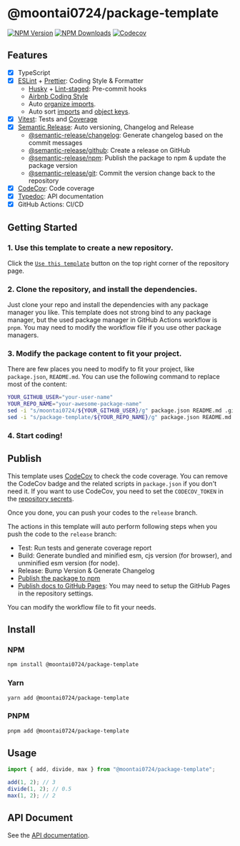 # @moontai0724/package-template

[![NPM Version](https://img.shields.io/npm/v/@moontai0724/package-template)](https://www.npmjs.com/package/@moontai0724/package-template)
[![NPM Downloads](https://img.shields.io/npm/d18m/@moontai0724/package-template)](https://www.npmjs.com/package/@moontai0724/package-template)
[![Codecov](https://codecov.io/gh/moontai0724/package-template/graph/badge.svg)](https://codecov.io/gh/moontai0724/package-template)

## Features

- [x] TypeScript
- [x] [ESLint](https://eslint.org) + [Prettier](https://prettier.io): Coding Style & Formatter
  - [Husky](https://github.com/typicode/husky) + [Lint-staged](https://github.com/okonet/lint-staged): Pre-commit hooks
  - [Airbnb Coding Style](https://github.com/airbnb/javascript)
  - Auto [organize imports](https://github.com/import-js/eslint-plugin-import).
  - Auto sort [imports](https://github.com/lydell/eslint-plugin-simple-import-sort) and [object keys](https://github.com/infctr/eslint-plugin-typescript-sort-keys).
- [x] [Vitest](https://github.com/vitest-dev/vitest): Tests and [Coverage](https://github.com/vitest-dev/vitest/tree/main/packages/coverage-v8)
- [x] [Semantic Release](https://github.com/semantic-release/semantic-release): Auto versioning, Changelog and Release
  - [@semantic-release/changelog](https://github.com/semantic-release/changelog): Generate changelog based on the commit messages
  - [@semantic-release/github](https://github.com/semantic-release/github): Create a release on GitHub
  - [@semantic-release/npm](https://github.com/semantic-release/npm): Publish the package to npm & update the package version
  - [@semantic-release/git](https://github.com/semantic-release/git): Commit the version change back to the repository
- [x] [CodeCov](https://codecov.io): Code coverage
- [x] [Typedoc](https://github.com/TypeStrong/typedoc): API documentation
- [x] GitHub Actions: CI/CD

## Getting Started

### 1. Use this template to create a new repository.

Click the [`Use this template`](https://github.com/new?template_name=package-template&template_owner=moontai0724) button on the top right corner of the repository page.

### 2. Clone the repository, and install the dependencies.

Just clone your repo and install the dependencies with any package manager you like. This template does not strong bind to any package manager, but the used package manager in GitHub Actions workflow is `pnpm`. You may need to modify the workflow file if you use other package managers.

### 3. Modify the package content to fit your project.

There are few places you need to modify to fit your project, like `package.json`, `README.md`. You can use the following command to replace most of the content:

```bash
YOUR_GITHUB_USER="your-user-name"
YOUR_REPO_NAME="your-awesome-package-name"
sed -i "s/moontai0724/${YOUR_GITHUB_USER}/g" package.json README.md .github/workflows/*
sed -i "s/package-template/${YOUR_REPO_NAME}/g" package.json README.md .github/workflows/*
```

### 4. Start coding!

## Publish

This template uses [CodeCov](https://docs.codecov.com/docs/quick-start) to check the code coverage. You can remove the CodeCov badge and the related scripts in `package.json` if you don't need it.
If you want to use CodeCov, you need to set the `CODECOV_TOKEN` in the [repository secrets](https://github.com/moontai0724/package-template/settings/secrets/actions).

Once you done, you can push your codes to the `release` branch.

The actions in this template will auto perform following steps when you push the code to the `release` branch:

- Test: Run tests and generate coverage report
- Build: Generate bundled and minified esm, cjs version (for browser), and unminified esm version (for node).
- Release: Bump Version & Generate Changelog
- [Publish the package to npm](https://www.npmjs.com/package/@moontai0724/package-template/)
- [Publish docs to GitHub Pages](https://moontai0724.github.io/package-template/): You may need to setup the GitHub Pages in the repository settings.

You can modify the workflow file to fit your needs.

## Install

### NPM

```bash
npm install @moontai0724/package-template
```

### Yarn

```bash
yarn add @moontai0724/package-template
```

### PNPM

```bash
pnpm add @moontai0724/package-template
```

## Usage

```typescript
import { add, divide, max } from "@moontai0724/package-template";

add(1, 2); // 3
divide(1, 2); // 0.5
max(1, 2); // 2
```

## API Document

See the [API documentation](https://moontai0724.github.io/package-template/).
